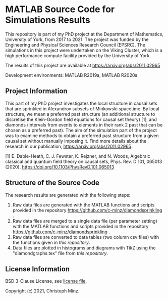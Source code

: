 # MATLAB Source Code for Simulations Results

This repository is part of my PhD project at the Department of Mathematics, University of York, from 2017 to 2021. The project was funded by the Engineering and Physical Sciences Research Council (EPSRC). The simulations in this project were undertaken on the Viking Cluster, which is a high performance compute facility provided by the University of York.

The results of this project are available at https://arxiv.org/abs/2011.02965

Development environments: MATLAB R2019a, MATLAB R2020a

## Project Information

This part of my PhD project investigates the local structure in causal sets that are sprinkled in Alexandrov subsets of Minkowski spacetime. By local structure, we mean a preferred past structure (an additional structure to discretise the Klein-Gordon field equations for causal set theory) [1], and diamonds (intervals from events to elements in their rank 2 past that can be chosen as a preferred past). The aim of the simulation part of the project was to examine methods to obtain a preferred past structure from a given causal set without manually imposing it. Find more details about the research in our publication, https://arxiv.org/abs/2011.02965 .

[1] E. Dable-Heath, C. J. Fewster, K. Rejzner, and N. Woods, Algebraic classical and quantum field theory on causal sets, Phys. Rev. D 101, 065013 (2020). https://doi.org/10.1103/PhysRevD.101.065013

## Structure of the Source Code

The research results are generated with the following steps:
1. Raw data files are generated with the MATLAB functions and scripts provided in the repository https://github.com/c-minz/diamondsprinkling .
2. Raw data files are merged to a single data file (per parameter setting) with the MATLAB functions and scripts provided in the repository https://github.com/c-minz/diamondsprinkling .
3. Raw data files are converted to data tables (two column csv files) with the functions given in _this repository_.
4. Data files are plotted in histograms and diagrams with TikZ using the "diamondgraphs.tex" file from _this repository_.

## License Information

BSD 3-Clause License, see [license file](LICENSE.md).

Copyright (c) 2021, Christoph Minz.